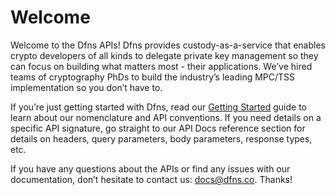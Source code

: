 # Welcome

Welcome to the Dfns APIs!  Dfns provides custody-as-a-service that enables crypto developers of all kinds to delegate private key management so they can focus on building what matters most - their applications.  We’ve hired teams of cryptography PhDs to build the industry’s leading MPC/TSS implementation so you don’t have to.

If you’re just getting started with Dfns, read our [Getting Started](getting-started/GettingStarted.md) guide to learn about our nomenclature and API conventions. If you need details on a specific API signature, go straight to our API Docs reference section for details on headers, query parameters, body parameters, response types, etc.

If you have any questions about the APIs or find any issues with our documentation, don’t hesitate to contact us: [docs@dfns.co](mailto:docs@dfns.co). Thanks!
